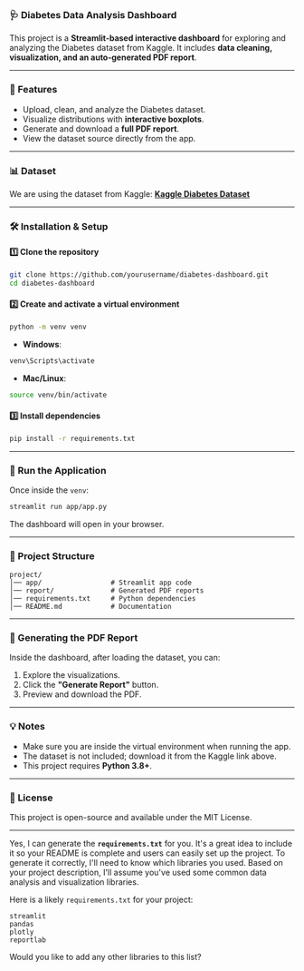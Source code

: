 ### 🩺 Diabetes Data Analysis Dashboard

This project is a **Streamlit-based interactive dashboard** for exploring and analyzing the Diabetes dataset from Kaggle. It includes **data cleaning, visualization, and an auto-generated PDF report**.

-----

### 📌 Features

  - Upload, clean, and analyze the Diabetes dataset.
  - Visualize distributions with **interactive boxplots**.
  - Generate and download a **full PDF report**.
  - View the dataset source directly from the app.

-----

### 📊 Dataset

We are using the dataset from Kaggle:
[**Kaggle Diabetes Dataset**](https://www.kaggle.com/datasets/mathchi/diabetes-data-set)

-----

### 🛠️ Installation & Setup

#### 1️⃣ Clone the repository

```bash
git clone https://github.com/yourusername/diabetes-dashboard.git
cd diabetes-dashboard
```

#### 2️⃣ Create and activate a virtual environment

```bash
python -m venv venv
```

  - **Windows**:

<!-- end list -->

```bash
venv\Scripts\activate
```

  - **Mac/Linux**:

<!-- end list -->

```bash
source venv/bin/activate
```

#### 3️⃣ Install dependencies

```bash
pip install -r requirements.txt
```

-----

### 🚀 Run the Application

Once inside the `venv`:

```bash
streamlit run app/app.py
```

The dashboard will open in your browser.

-----

### 📂 Project Structure

```
project/
│── app/                 # Streamlit app code
│── report/              # Generated PDF reports
│── requirements.txt     # Python dependencies
│── README.md            # Documentation
```

-----

### 📄 Generating the PDF Report

Inside the dashboard, after loading the dataset, you can:

1.  Explore the visualizations.
2.  Click the **"Generate Report"** button.
3.  Preview and download the PDF.

-----

### 💡 Notes

  - Make sure you are inside the virtual environment when running the app.
  - The dataset is not included; download it from the Kaggle link above.
  - This project requires **Python 3.8+**.

-----

### 📜 License

This project is open-source and available under the MIT License.

-----

Yes, I can generate the **`requirements.txt`** for you. It's a great idea to include it so your README is complete and users can easily set up the project. To generate it correctly, I'll need to know which libraries you used. Based on your project description, I'll assume you've used some common data analysis and visualization libraries.

Here is a likely `requirements.txt` for your project:

```
streamlit
pandas
plotly
reportlab
```

Would you like to add any other libraries to this list?